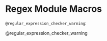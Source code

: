 <!--

author:   DART Team
email:    dart@chop.edu
version:  1.0.0
current_version_description: Initial version
narrator: UK English Female
title: Regex Module Macros
comment:  This is placeholder module to save macros used in other modules.

@version_history 

@end

@regular_expression_checker_warning

<div class = "warning">
<b style="color: rgb(var(--color-highlight));">Warning!</b><br>

**Do not put private data into a regular expression checker!** 
<br><br>
Online tools like this can be very useful, but are not authorized to see your protected data.

</div>

@end

import: https://raw.githubusercontent.com/arcus/education_modules/main/_module_templates/macros.md

-->

# Regex Module Macros

`@regular_expression_checker_warning`:

@regular_expression_checker_warning
